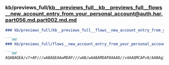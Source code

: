 ### kb/previews_full/kb__previews_full__kb__previews_full__flows__new_account_entry_from_your_personal_account@auth.har.part056.md.part002.md.md

```md
### kb/previews_full/kb__previews_full__flows__new_account_entry_from_your_personal_account@auth.har.part056.md.part002.md

```md
### kb/previews_full/flows__new_account_entry_from_your_personal_account@auth.har.part056.md (part 002)

```md
AQABAQEA/v7+AP///wABAQEAAwMDAP///wAB/wAABAMDAP8AAAD//v4AAQMCAPv8/AABAgIA/v//AAAAAAA
```

```

```

```
